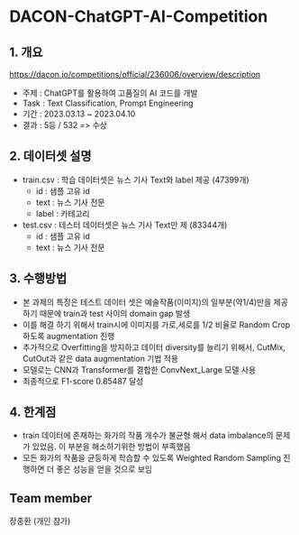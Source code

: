 # DACON-ChatGPT-AI-Competition
## 1. 개요
https://dacon.io/competitions/official/236006/overview/description
  - 주제 : ChatGPT를 활용하여 고품질의 AI 코드를 개발
  - Task : Text Classification, Prompt Engineering
  - 기간 : 2023.03.13 ~ 2023.04.10
  - 결과 : 5등 / 532 => 수상
<!--  Other options to write Readme
  - [Deployment](#deployment)
  - [Used or Referenced Projects](Used-or-Referenced-Projects)
-->
## 2. 데이터셋 설명
<!--Wirte one paragraph of project description -->  
- train.csv : 학습 데이터셋은 뉴스 기사 Text와 label 제공 (47399개)
  - id : 샘플 고유 id
  - text : 뉴스 기사 전문
  - label : 카테고리
- test.csv : 테스터 데이터셋은 뉴스 기사 Text만 제 (83344개)
  - id : 샘플 고유 id
  - text : 뉴스 기사 전문

## 3. 수행방법
<!-- Write Overview about this project -->
- 본 과제의 특징은 테스트 데이터 셋은 예술작품(이미지)의 일부분(약1/4)만을 제공하기 때문에 train과 test 사이의 domain gap 발생
- 이를 해결 하기 위해서 train시에 이미지를 가로,세로를 1/2 비율로 Random Crop하도록 augmentation 진행
- 추가적으로 Overfitting을 방지하고 데이터 diversity를 늘리기 위해서, CutMix, CutOut과 같은 data augmentation 기법 적용
- 모델로는 CNN과 Transformer를 결합한 ConvNext_Large 모델 사용
- 최종적으로 F1-score 0.85487 달성

## 4. 한계점
<!-- Write Overview about this project -->
- train 데이터에 존재하는 화가의 작품 개수가 불균형 해서 data imbalance의 문제가 있었음. 이 부분을 해소하기위한 방법이 부족했음
- 모든 화가의 작품을 균등하게 학습할 수 있도록 Weighted Random Sampling 진행하면 더 좋은 성능을 얻을 것으로 보임

## Team member
장종환 (개인 참가)
